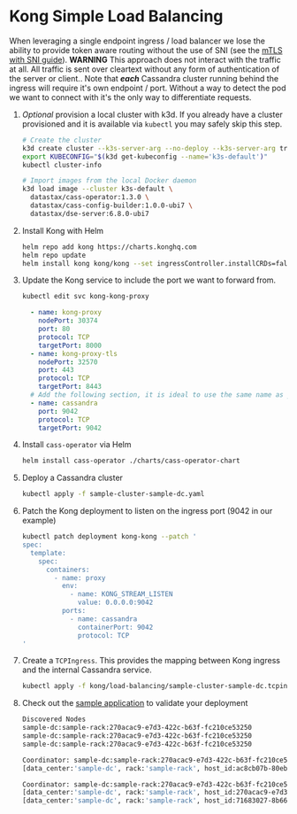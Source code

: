 # Kong Simple Load Balancing

When leveraging a single endpoint ingress / load balancer we lose the ability to provide token aware routing without the use of SNI (see the [mTLS with SNI guide](../mtls-sni)). **WARNING** This approach does not interact with the traffic at all. All traffic is sent over cleartext without any form of authentication of the server or client.. Note that **_each_** Cassandra cluster running behind the ingress will require it's own endpoint / port. Without a way to detect the pod we want to connect with it's the only way to differentiate requests.

1. _Optional_ provision a local cluster with k3d. If you already have a cluster provisioned and it is available via `kubectl` you may safely skip this step.

   ```bash
   # Create the cluster
   k3d create cluster --k3s-server-arg --no-deploy --k3s-server-arg traefik
   export KUBECONFIG="$(k3d get-kubeconfig --name='k3s-default')"
   kubectl cluster-info

   # Import images from the local Docker daemon
   k3d load image --cluster k3s-default \
     datastax/cass-operator:1.3.0 \
     datastax/cass-config-builder:1.0.0-ubi7 \
     datastax/dse-server:6.8.0-ubi7
   ```

1. Install Kong with Helm

   ```bash
   helm repo add kong https://charts.konghq.com
   helm repo update
   helm install kong kong/kong --set ingressController.installCRDs=false
   ```

1. Update the Kong service to include the port we want to forward from.

    ```bash
    kubectl edit svc kong-kong-proxy
    ```

    ```yaml
      - name: kong-proxy
        nodePort: 30374
        port: 80
        protocol: TCP
        targetPort: 8000
      - name: kong-proxy-tls
        nodePort: 32570
        port: 443
        protocol: TCP
        targetPort: 8443
      # Add the following section, it is ideal to use the same name as your entrypoint. Additionally the port number MUST match
      - name: cassandra
        port: 9042
        protocol: TCP
        targetPort: 9042
    ```

1. Install `cass-operator` via Helm

    ```bash
    helm install cass-operator ./charts/cass-operator-chart
    ```

1. Deploy a Cassandra cluster

    ```bash
    kubectl apply -f sample-cluster-sample-dc.yaml
    ```

1. Patch the Kong deployment to listen on the ingress port (9042 in our example)
   
    ```bash
    kubectl patch deployment kong-kong --patch '
    spec:
      template:
        spec:
          containers:
            - name: proxy
              env:
                - name: KONG_STREAM_LISTEN
                  value: 0.0.0.0:9042
              ports:
                - name: cassandra
                  containerPort: 9042
                  protocol: TCP
    '
    ```

1. Create a `TCPIngress`. This provides the mapping between Kong ingress and the internal Cassandra service.

    ```bash
    kubectl apply -f kong/load-balancing/sample-cluster-sample-dc.tcpingress.yaml
    ```

1. Check out the [sample application](../../sample-java-application) to validate your deployment
    
    ```bash
    Discovered Nodes
    sample-dc:sample-rack:270acac9-e7d3-422c-b63f-fc210ce53250
    sample-dc:sample-rack:270acac9-e7d3-422c-b63f-fc210ce53250
    sample-dc:sample-rack:270acac9-e7d3-422c-b63f-fc210ce53250

    Coordinator: sample-dc:sample-rack:270acac9-e7d3-422c-b63f-fc210ce53250
    [data_center:'sample-dc', rack:'sample-rack', host_id:ac8cb07b-80eb-4882-b49d-183e28076840, release_version:'3.11.6']

    Coordinator: sample-dc:sample-rack:270acac9-e7d3-422c-b63f-fc210ce53250
    [data_center:'sample-dc', rack:'sample-rack', host_id:270acac9-e7d3-422c-b63f-fc210ce53250, release_version:'3.11.6']
    [data_center:'sample-dc', rack:'sample-rack', host_id:71683027-8b66-420c-aa87-f16ef48e7846, release_version:'3.11.6']
    ```
